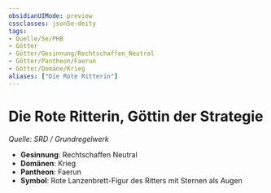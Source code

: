 ```yaml
---
obsidianUIMode: preview
cssclasses: json5e-deity
tags:
- Quelle/5e/PHB
- Götter
- Götter/Gesinnung/Rechtschaffen_Neutral
- Götter/Pantheon/Faerun
- Götter/Domäne/Krieg
aliases: ["Die Rote Ritterin"]
---
```

# Die Rote Ritterin, Göttin der Strategie
*Quelle: SRD / Grundregelwerk* 

- **Gesinnung**: Rechtschaffen Neutral
- **Domänen**: Krieg
- **Pantheon**: Faerun
- **Symbol**: Rote Lanzenbrett-Figur des Ritters mit Sternen als Augen